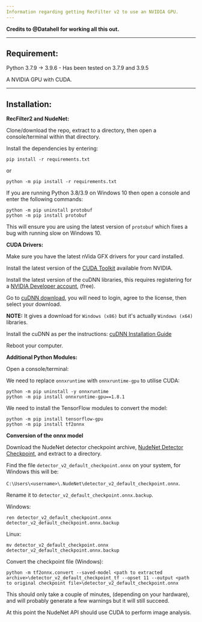 ```yaml
---
Information regarding getting RecFilter v2 to use an NVIDIA GPU.
---
```


**Credits to @Datahell for working all this out.**

---

## Requirement:

Python 3.7.9 -> 3.9.6 - Has been tested on 3.7.9 and 3.9.5

A NVIDIA GPU with CUDA.

---

## Installation:

**RecFilter2 and NudeNet:**

Clone/download the repo, extract to a directory, then open a console/terminal within that directory.

Install the dependencies by entering:
```
pip install -r requirements.txt
```
or
```
python -m pip install -r requirements.txt
```

If you are running Python 3.8/3.9 on Windows 10 then open a console and enter the following commands:

```
python -m pip uninstall protobuf
python -m pip install protobuf
```

This will ensure you are using the latest version of `protobuf` which fixes a bug with running slow on Windows 10.

**CUDA Drivers:**

Make sure you have the latest nVida GFX drivers for your card installed.

Install the latest version of the [CUDA Toolkit](https://developer.nvidia.com/cuda-downloads) available from NVIDIA.

Install the latest version of the cuDNN libraries, this requires registering for a [NVIDIA Developer account](https://developer.nvidia.com/), (free).

Go to [cuDNN download](https://developer.nvidia.com/rdp/cudnn-download), you will need to login, agree to the license, then select your download.

**NOTE:** It gives a download for `Windows (x86)` but it's actually `Windows (x64)` libraries.

Install the cuDNN as per the instructions: [cuDNN Installation Guide](https://docs.nvidia.com/deeplearning/cudnn/install-guide/index.html)

Reboot your computer.

**Additional Python Modules:**

Open a console/terminal:

We need to replace `onnxruntime` with `onnxruntime-gpu` to utilise CUDA:
```
python -m pip uninstall -y onnxruntime
python -m pip install onnxruntime-gpu==1.8.1
```
We need to install the TensorFlow modules to convert the model:
```
python -m pip install tensorflow-gpu
python -m pip install tf2onnx
```

**Conversion of the onnx model**

Download the NudeNet detector checkpoint archive, [NudeNet Detector Checkpoint](https://github.com/notAI-tech/NudeNet/releases/download/v0/detector_v2_default_checkpoint_tf.tar), and extract to a directory.

Find the file `detector_v2_default_checkpoint.onnx` on your system, for Windows this will be:

`C:\Users\<username>\.NudeNet\detector_v2_default_checkpoint.onnx`.

Rename it to `detector_v2_default_checkpoint.onnx.backup`.

Windows:
```
ren detector_v2_default_checkpoint.onnx detector_v2_default_checkpoint.onnx.backup
```
Linux:
```
mv detector_v2_default_checkpoint.onnx detector_v2_default_checkpoint.onnx.backup
```

Convert the checkpoint file (Windows):
```
python -m tf2onnx.convert --saved-model <path to extracted archive>\detector_v2_default_checkpoint_tf --opset 11 --output <path to original checkpoint file>\detector_v2_default_checkpoint.onnx
```

This should only take a couple of minutes, (depending on your hardware), and will probably generate a few warnings but it will still succeed.


At this point the NudeNet API should use CUDA to perform image analysis.
